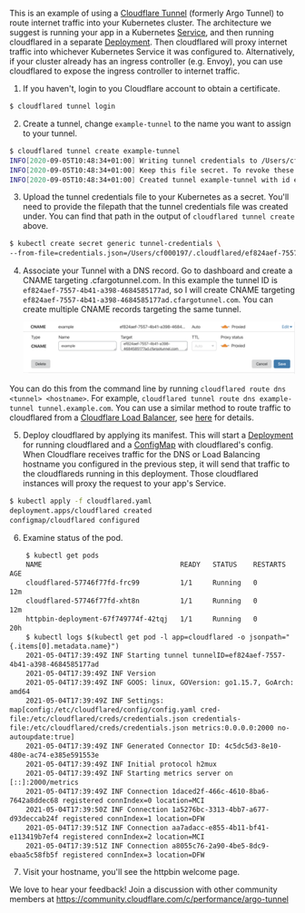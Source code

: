 This is an example of using a [Cloudflare Tunnel](https://developers.cloudflare.com/cloudflare-one/connections/connect-apps) (formerly Argo Tunnel) to route internet traffic into your Kubernetes cluster. The architecture we suggest is running your app in a Kubernetes [Service](https://kubernetes.io/docs/concepts/services-networking/service/), and then running cloudflared in a separate [Deployment](https://kubernetes.io/docs/concepts/workloads/controllers/deployment/). Then cloudflared will proxy internet traffic into whichever Kubernetes Service it was configured to. Alternatively, if your cluster already has an ingress controller (e.g. Envoy), you can use cloudflared to expose the ingress controller to internet traffic.

1. If you haven't, login to you Cloudflare account to obtain a certificate.

```sh
$ cloudflared tunnel login
```

2. Create a tunnel, change `example-tunnel` to the name you want to assign to your tunnel.

```sh
$ cloudflared tunnel create example-tunnel
INFO[2020-09-05T10:48:34+01:00] Writing tunnel credentials to /Users/cf000197/.cloudflared/ef824aef-7557-4b41-a398-4684585177ad.json. cloudflared chose this file based on where your origin certificate was found.
INFO[2020-09-05T10:48:34+01:00] Keep this file secret. To revoke these credentials, delete the tunnel.
INFO[2020-09-05T10:48:34+01:00] Created tunnel example-tunnel with id ef824aef-7557-4b41-a398-4684585177ad
```

3. Upload the tunnel credentials file to your Kubernetes as a secret. You'll need to provide the filepath that the tunnel credentials file was created under. You can find that path in the output of `cloudflared tunnel create` above.

```sh
$ kubectl create secret generic tunnel-credentials \
--from-file=credentials.json=/Users/cf000197/.cloudflared/ef824aef-7557-4b41-a398-4684585177ad.json
```

4. Associate your Tunnel with a DNS record. Go to dashboard and create a CNAME targeting <tunnel ID>.cfargotunnel.com. In this example the tunnel ID is `ef824aef-7557-4b41-a398-4684585177ad`, so I will create CNAME targeting `ef824aef-7557-4b41-a398-4684585177ad.cfargotunnel.com`. You can create multiple CNAME records targeting the same tunnel.

    ![create CNAME](create-cname.png)

You can do this from the command line by running `cloudflared route dns <tunnel> <hostname>`. For example, `cloudflared tunnel route dns example-tunnel tunnel.example.com`. You can use a similar method to route traffic to cloudflared from a [Cloudflare Load Balancer](https://www.cloudflare.com/load-balancing/), see [here](https://developers.cloudflare.com/cloudflare-one/connections/connect-apps/routing-to-tunnel/lb) for details.

5. Deploy cloudflared by applying its manifest. This will start a [Deployment](https://kubernetes.io/docs/concepts/workloads/controllers/deployment/) for running cloudflared and a [ConfigMap](https://kubernetes.io/docs/concepts/configuration/configmap/) with cloudflared's config. When Cloudflare receives traffic for the DNS or Load Balancing hostname you configured in the previous step, it will send that traffic to the cloudflareds running in this deployment. Those cloudflared instances will proxy the request to your app's Service.

```sh
$ kubectl apply -f cloudflared.yaml
deployment.apps/cloudflared created
configmap/cloudflared configured
```

6. Examine status of the pod.

```
    $ kubectl get pods
    NAME                                  READY   STATUS    RESTARTS   AGE
    cloudflared-57746f77fd-frc99          1/1     Running   0          12m
    cloudflared-57746f77fd-xht8n          1/1     Running   0          12m
    httpbin-deployment-67f749774f-42tqj   1/1     Running   0          20h
    $ kubectl logs $(kubectl get pod -l app=cloudflared -o jsonpath="{.items[0].metadata.name}")
    2021-05-04T17:39:49Z INF Starting tunnel tunnelID=ef824aef-7557-4b41-a398-4684585177ad
    2021-05-04T17:39:49Z INF Version
    2021-05-04T17:39:49Z INF GOOS: linux, GOVersion: go1.15.7, GoArch: amd64
    2021-05-04T17:39:49Z INF Settings: map[config:/etc/cloudflared/config/config.yaml cred-file:/etc/cloudflared/creds/credentials.json credentials-file:/etc/cloudflared/creds/credentials.json metrics:0.0.0.0:2000 no-autoupdate:true]
    2021-05-04T17:39:49Z INF Generated Connector ID: 4c5dc5d3-8e10-480e-ac74-e385e591553e
    2021-05-04T17:39:49Z INF Initial protocol h2mux
    2021-05-04T17:39:49Z INF Starting metrics server on [::]:2000/metrics
    2021-05-04T17:39:49Z INF Connection 1daced2f-466c-4610-8ba6-7642a8ddec68 registered connIndex=0 location=MCI
    2021-05-04T17:39:50Z INF Connection 1a5276bc-3313-4bb7-a677-d93deccab24f registered connIndex=1 location=DFW
    2021-05-04T17:39:51Z INF Connection aa7adacc-e855-4b11-bf41-e113419b7ef4 registered connIndex=2 location=MCI
    2021-05-04T17:39:51Z INF Connection a8055c76-2a90-4be5-8dc9-ebaa5c58fb5f registered connIndex=3 location=DFW
```

7. Visit your hostname, you'll see the httpbin welcome page.

We love to hear your feedback! Join a discussion with other community members at https://community.cloudflare.com/c/performance/argo-tunnel
